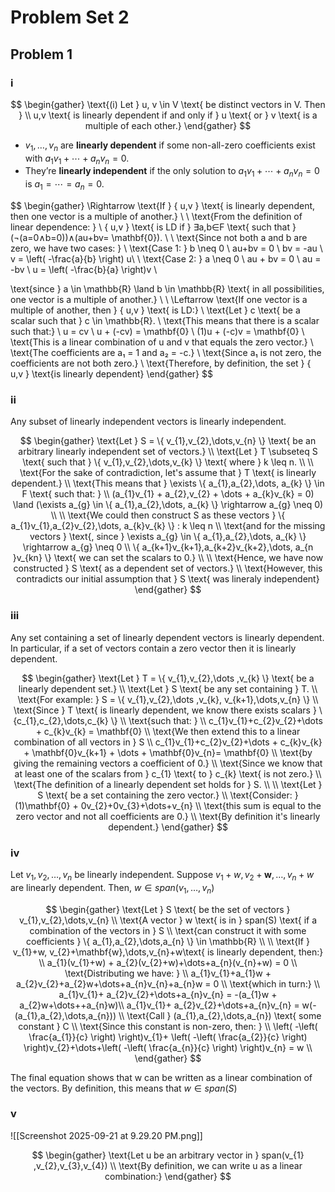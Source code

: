 # Problem Set 2
## Problem 1
### i

$$
\begin{gather}
\text{(i) Let } u, v \in V \text{ be distinct vectors in V. Then } \\ u,v \text{ is linearly dependent if and only if } u \text{ or } v \text{ is a multiple of each other.}
\end{gather}
$$

- $v_1,\dots,v_n$ are **linearly dependent** if some non-all-zero coefficients exist with $a_1v_1+\cdots+a_nv_n=0$.
- They’re **linearly independent** if the only solution to $a_1v_1+\cdots+a_nv_n=0$ is $a_1=\cdots=a_n=0$.

$$
\begin{gather}
\Rightarrow 
\text{If } \{ u,v \} \text{ is linearly dependent, then one vector is a multiple of another.} \\ \\
\text{From the definition of linear dependence: } \\
\{ u,v \} \text{ is LD if }  ∃a,b∈F \text{ such that } (¬(a=0∧b=0))∧(au+bv= \mathbf{0}).
\\
\\
\text{Since not both a and b are zero, we have two cases: } \\
\text{Case 1: } b \neq 0 \\
au+bv = 0  \\ 
bv = -au \\
v = \left( -\frac{a}{b} \right) u\\ \\
\text{Case 2: } a \neq 0 \\
au + bv = 0 \\
au = -bv \\
u = \left( -\frac{b}{a} \right)v \\

\text{since } a \in \mathbb{R} \land b \in \mathbb{R} \text{ in all possibilities, one vector is a multiple of another.} \\
\\ 
\Leftarrow 
\text{If one vector is a multiple of another, then } \{ u,v \} \text{ is LD:} \\
\text{Let } c \text{ be a scalar such that } c \in \mathbb{R}.  \\
\text{This means that there is a scalar such that:} \\
u = cv \\
u + (-cv) = \mathbf{0} \\
(1)u + (-c)v = \mathbf{0} \\
\text{This is a linear combination of u and v that equals the zero vector.} \\
\text{The coefficients are a₁ = 1 and a₂ = -c.} \\
\text{Since a₁ is not zero, the coefficients are not both zero.} \\
\text{Therefore, by definition, the set } \{ u,v \} \text{is linearly dependent}
\end{gather}
$$

### ii

Any subset of linearly independent vectors is linearly independent.

$$
\begin{gather}
\text{Let } S = \{ v_{1},v_{2},\dots,v_{n} \} \text{ be an arbitrary linearly independent set of vectors.} \\
\text{Let } T \subseteq S \text{ such that } \{  v_{1},v_{2},\dots,v_{k} \} \text{ where } k \leq n. \\ \\
\text{For the sake of contradiction, let's assume that } T \text{ is linearly dependent.} \\ 
\text{This means that } \exists \{ a_{1},a_{2},\dots, a_{k} \} \in F \text{ such that: } \\ 
(a_{1}v_{1} + a_{2},v_{2} + \dots + a_{k}v_{k} = 0) \land (\exists a_{g} \in \{ a_{1},a_{2},\dots, a_{k} \} \rightarrow a_{g} \neq 0) \\ \\
\text{We could then construct S as these vectors  } \{ a_{1}v_{1},a_{2}v_{2},\dots, a_{k}v_{k} \} : k \leq n \\
\text{and for the missing vectors } \text{, since }  \exists a_{g} \in \{ a_{1},a_{2},\dots, a_{k} \} \rightarrow a_{g} \neq 0 \\
\{ a_{k+1}v_{k+1},a_{k+2}v_{k+2},\dots, a_{n }v_{kn} \} \text{ we can set the scalars to 0.}  \\ \\
\text{Hence, we have now constructed } S \text{ as a dependent set of vectors.} \\
\text{However, this contradicts our initial assumption that } S \text{ was lineraly independent}
\end{gather} 
$$

### iii 

Any set containing a set of linearly dependent vectors is linearly dependent. In particular, if a set of vectors contain a zero vector then it is linearly dependent. 

$$
\begin{gather}
\text{Let } T = \{ v_{1},v_{2},\dots ,v_{k} \} \text{ be a linearly dependent set.} \\
\text{Let } S \text{ be any set containing } T. \\
\text{For example: } S = \{ v_{1},v_{2},\dots ,v_{k}, v_{k+1},\dots,v_{n} \} \\
\text{Since } T \text{ is linearly dependent, we know there exists scalars } \{c_{1},c_{2},\dots,c_{k} \} \\
\text{such that: } \\
c_{1}v_{1}+c_{2}v_{2}+\dots + c_{k}v_{k} = \mathbf{0} \\
\text{We then extend this to a linear combination of all vectors in } S \\
c_{1}v_{1}+c_{2}v_{2}+\dots + c_{k}v_{k} + \mathbf{0}v_{k+1} + \dots + \mathbf{0}v_{n}= \mathbf{0} \\
\text{by giving the remaining vectors a coefficient of 0.} \\
\text{Since we know that at least one of the scalars from } c_{1} \text{ to } c_{k} \text{ is not zero.} \\
\text{The definition of a linearly dependent set holds for } S. \\
\\
\text{Let } S \text{ be a set containing the zero vector.} \\
\text{Consider: } (1)\mathbf{0} + 0v_{2}+0v_{3}+\dots+v_{n} \\
\text{this sum is equal to the zero vector and not all coefficients are 0.} \\
\text{By definition it's linearly dependent.}
\end{gather}
$$

### iv

Let $v_{1},v_{2},\dots,v_{n}$ be linearly independent.
Suppose $v_{1}+w, v_{2}+\mathbf{w},\dots,v_{n}+w$ are linearly dependent.
Then, $w\in span(v_{1},\dots,v_{n})$


$$
\begin{gather}
\text{Let } S \text{ be the set of vectors } v_{1},v_{2},\dots,v_{n} \\
\text{A vector } w \text{ is in } span(S) \text{ if a combination of the vectors in } S \\
\text{can construct it with some coefficients } \{ a_{1},a_{2},\dots,a_{n} \} \in \mathbb{R} \\ \\
\text{If } v_{1}+w, v_{2}+\mathbf{w},\dots,v_{n}+w\text{ is linearly dependent, then:} \\
a_{1}(v_{1}+w) + a_{2}(v_{2}+w)+\dots+a_{n}(v_{n}+w) = 0 \\
\text{Distributing we have: } \\
a_{1}v_{1}+a_{1}w + a_{2}v_{2}+a_{2}w+\dots+a_{n}v_{n}+a_{n}w = 0 \\
\text{which in turn:} \\
a_{1}v_{1}+ a_{2}v_{2}+\dots+a_{n}v_{n} = -(a_{1}w + a_{2}w+\dots++a_{n}w)\\
a_{1}v_{1}+ a_{2}v_{2}+\dots+a_{n}v_{n}  = w(-(a_{1},a_{2},\dots,a_{n})) \\
\text{Call } (a_{1},a_{2},\dots,a_{n}) \text{ some constant } C \\
\text{Since this constant is non-zero, then: } \\
\left( -\left( \frac{a_{1}}{c} \right) \right)v_{1}+ \left( -\left( \frac{a_{2}}{c} \right) \right)v_{2}+\dots+\left( -\left( \frac{a_{n}}{c} \right) \right)v_{n} = w \\ 
\end{gather}
$$

The final equation shows that w can be written as a linear combination of the vectors​. By definition, this means that $w\in span(S)$

### v

![[Screenshot 2025-09-21 at 9.29.20 PM.png]]

$$
\begin{gather}
\text{Let u be an arbitrary vector in } span(v_{1}​,v_{2},v_{3}​,v_{4}​) \\
\text{By definition, we can write u as a linear combination:}
\end{gather}
$$
